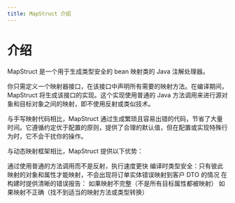 ```yaml
---
title: MapStruct 介绍
---
```


# 介绍

<Watermark>

MapStruct 是一个用于生成类型安全的 bean 映射类的 Java 注解处理器。

你只需定义一个映射器接口，在该接口中声明所有需要的映射方法。在编译期间，MapStruct 将生成该接口的实现。这个实现使用普通的
Java 方法调用来进行源对象和目标对象之间的映射，即不使用反射或类似技术。

与手写映射代码相比，MapStruct 通过生成繁琐且容易出错的代码，节省了大量时间。它遵循约定优于配置的原则，提供了合理的默认值，但在配置或实现特殊行为时，它不会干扰你的操作。

与动态映射框架相比，MapStruct 提供以下优势：

通过使用普通的方法调用而不是反射，执行速度更快
编译时类型安全：只有彼此映射的对象和属性才能映射，不会出现将订单实体错误映射到客户 DTO 的情况
在构建时提供清晰的错误报告：
如果映射不完整（不是所有目标属性都被映射）
如果映射不正确（找不到适当的映射方法或类型转换）

</Watermark>